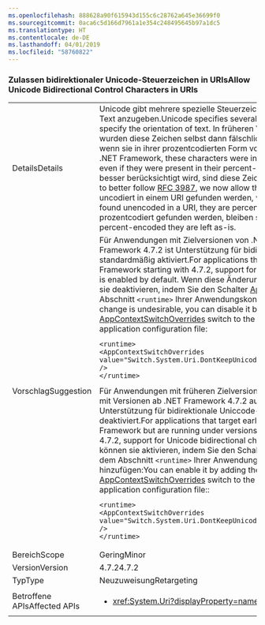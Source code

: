 ```yaml
---
ms.openlocfilehash: 888628a90f615943d155c6c28762a645e36699f0
ms.sourcegitcommit: 0aca6c5d166d7961a1e354c248495645b97a1dc5
ms.translationtype: HT
ms.contentlocale: de-DE
ms.lasthandoff: 04/01/2019
ms.locfileid: "58760822"
---
```

### <a name="allow-unicode-bidirectional-control-characters-in-uris"></a><span data-ttu-id="91362-101">Zulassen bidirektionaler Unicode-Steuerzeichen in URIs</span><span class="sxs-lookup"><span data-stu-id="91362-101">Allow Unicode Bidirectional Control Characters in URIs</span></span>

|   |   |
|---|---|
|<span data-ttu-id="91362-102">Details</span><span class="sxs-lookup"><span data-stu-id="91362-102">Details</span></span>|<span data-ttu-id="91362-103">Unicode gibt mehrere spezielle Steuerzeichen an, um die Ausrichtung von Text anzugeben.</span><span class="sxs-lookup"><span data-stu-id="91362-103">Unicode specifies several special control characters used to specify the orientation of text.</span></span> <span data-ttu-id="91362-104">In früheren Versionen von .NET Framework wurden diese Zeichen selbst dann fälschlicherweise aus allen URIs entfernt, wenn sie in ihrer prozentcodierten Form vorlagen.</span><span class="sxs-lookup"><span data-stu-id="91362-104">In previous versions of the .NET Framework, these characters were incorrectly stripped from all URIs even if they were present in their percent-encoded form.</span></span> <span data-ttu-id="91362-105">Damit [RFC 3987](https://tools.ietf.org/html/rfc3987) besser berücksichtigt wird, sind diese Zeichen in URIs nun zulässig.</span><span class="sxs-lookup"><span data-stu-id="91362-105">In order to better follow [RFC 3987](https://tools.ietf.org/html/rfc3987), we now allow these characters in URIs.</span></span> <span data-ttu-id="91362-106">Wenn sie uncodiert in einem URI gefunden werden, werden sie prozentcodiert.</span><span class="sxs-lookup"><span data-stu-id="91362-106">When found unencoded in a URI, they are percent-encoded.</span></span> <span data-ttu-id="91362-107">Wenn sie prozentcodiert gefunden werden, bleiben sie unverändert.</span><span class="sxs-lookup"><span data-stu-id="91362-107">When found percent-encoded they are left as-is.</span></span>|
|<span data-ttu-id="91362-108">Vorschlag</span><span class="sxs-lookup"><span data-stu-id="91362-108">Suggestion</span></span>|<span data-ttu-id="91362-109">Für Anwendungen mit Zielversionen von .NET Framework ab .NET Framework 4.7.2 ist Unterstützung für bidirektionale Uniccode-Zeichen standardmäßig aktiviert.</span><span class="sxs-lookup"><span data-stu-id="91362-109">For applications that target versions of .NET Framework starting with 4.7.2, support for Unicode bidirectional characters is enabled by default.</span></span> <span data-ttu-id="91362-110">Wenn diese Änderung nicht erwünscht ist, können Sie sie deaktivieren, indem Sie den Schalter [AppContextSwitchOverrides](~/docs/framework/configure-apps/file-schema/runtime/appcontextswitchoverrides-element.md) dem Abschnitt <code>&lt;runtime&gt;</code> Ihrer Anwendungskonfigurationsdatei hinzufügen:</span><span class="sxs-lookup"><span data-stu-id="91362-110">If this change is undesirable, you can disable it by adding the following [AppContextSwitchOverrides](~/docs/framework/configure-apps/file-schema/runtime/appcontextswitchoverrides-element.md) switch to the <code>&lt;runtime&gt;</code> section of the application configuration file:</span></span><pre><code class="lang-xml">&lt;runtime&gt;&#13;&#10;&lt;AppContextSwitchOverrides value=&quot;Switch.System.Uri.DontKeepUnicodeBidiFormattingCharacters=true&quot; /&gt;&#13;&#10;&lt;/runtime&gt;&#13;&#10;</code></pre><span data-ttu-id="91362-111">Für Anwendungen mit früheren Zielversionen von .NET Framework, die aber mit Versionen ab .NET Framework 4.7.2 ausgeführt werden, ist Unterstützung für bidirektionale Uniccode-Zeichen standardmäßig deaktiviert.</span><span class="sxs-lookup"><span data-stu-id="91362-111">For applications that target earlier versions of the .NET Framework but are running under versions starting with .NET Framework 4.7.2, support for Unicode bidirectional characters is disabled by default.</span></span> <span data-ttu-id="91362-112">Sie können sie aktivieren, indem Sie den Schalter [AppContextSwitchOverrides](~/docs/framework/configure-apps/file-schema/runtime/appcontextswitchoverrides-element.md) dem Abschnitt <code>&lt;runtime&gt;</code> Ihrer Anwendungskonfigurationsdatei hinzufügen:</span><span class="sxs-lookup"><span data-stu-id="91362-112">You can enable it by adding the following [AppContextSwitchOverrides](~/docs/framework/configure-apps/file-schema/runtime/appcontextswitchoverrides-element.md) switch to the <code>&lt;runtime&gt;</code> section of the application configuration file::</span></span><pre><code class="lang-xml">&lt;runtime&gt;&#13;&#10;&lt;AppContextSwitchOverrides value=&quot;Switch.System.Uri.DontKeepUnicodeBidiFormattingCharacters=false&quot; /&gt;&#13;&#10;&lt;/runtime&gt;&#13;&#10;</code></pre>|
|<span data-ttu-id="91362-113">Bereich</span><span class="sxs-lookup"><span data-stu-id="91362-113">Scope</span></span>|<span data-ttu-id="91362-114">Gering</span><span class="sxs-lookup"><span data-stu-id="91362-114">Minor</span></span>|
|<span data-ttu-id="91362-115">Version</span><span class="sxs-lookup"><span data-stu-id="91362-115">Version</span></span>|<span data-ttu-id="91362-116">4.7.2</span><span class="sxs-lookup"><span data-stu-id="91362-116">4.7.2</span></span>|
|<span data-ttu-id="91362-117">Typ</span><span class="sxs-lookup"><span data-stu-id="91362-117">Type</span></span>|<span data-ttu-id="91362-118">Neuzuweisung</span><span class="sxs-lookup"><span data-stu-id="91362-118">Retargeting</span></span>|
|<span data-ttu-id="91362-119">Betroffene APIs</span><span class="sxs-lookup"><span data-stu-id="91362-119">Affected APIs</span></span>|<ul><li><xref:System.Uri?displayProperty=nameWithType></li></ul>|

